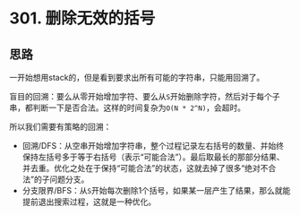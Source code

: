 # 301. 删除无效的括号

## 思路

一开始想用stack的，但是看到要求出所有可能的字符串，只能用回溯了。

盲目的回溯：要么从零开始增加字符、要么从`S`开始删除字符，然后对于每个子串，都判断一下是否合法。这样的时间复杂为`O(N * 2^N)`，会超时。

所以我们需要有策略的回溯：

- 回溯/DFS：从空串开始增加字符串，整个过程记录左右括号的数量、并始终保持左括号多于等于右括号（表示“可能合法”）。最后取最长的那部分结果、并去重。优化之处在于保持“可能合法”的状态，这就去掉了很多“绝对不合法”的子问题分支。
- 分支限界/BFS：从`S`开始每次删除1个括号，如果某一层产生了结果，那么就能提前退出搜索过程，这就是一种优化。
